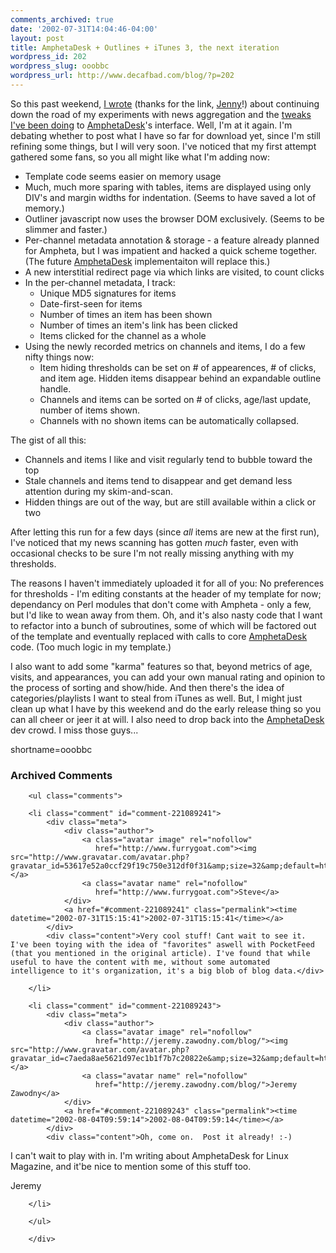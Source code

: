 ```yaml
---
comments_archived: true
date: '2002-07-31T14:04:46-04:00'
layout: post
title: AmphetaDesk + Outlines + iTunes 3, the next iteration
wordpress_id: 202
wordpress_slug: ooobbc
wordpress_url: http://www.decafbad.com/blog/?p=202
---
```

<p>So this past weekend, <a href="http://www.decafbad.com/news_archives/000220.phtml#000220">I wrote</a> (thanks for the link, <a href="http://www.theshiftedlibrarian.com/2002/07/30.html#a2701">Jenny</a>!) about continuing down the road of my experiments with news aggregation and the <a href="http://www.decafbad.com/news_archives/000187.phtml#000187">tweaks I've been doing</a> to <a href="http://www.decafbad.com/twiki/bin/view/Main/AmphetaDesk">AmphetaDesk</a>'s interface.  Well, I'm at it again.  I'm debating whether to post what I have so far for download yet, since I'm still refining some things, but I will very soon.  I've noticed that my first attempt gathered some fans, so you all might like what I'm adding now:<ul><li>Template code seems easier on memory usage</li><li>Much, much more sparing with tables, items are displayed using only DIV's and margin widths for indentation.  (Seems to have saved a lot of memory.)</li><li>Outliner javascript now uses the browser DOM exclusively.  (Seems to be slimmer and faster.)</li><li>Per-channel metadata annotation &amp; storage - a feature already planned for Ampheta, but I was impatient and hacked a quick scheme together.  (The future <a href="http://www.decafbad.com/twiki/bin/view/Main/AmphetaDesk">AmphetaDesk</a> implementaiton will replace this.)</li><li>A new interstitial redirect page via which links are visited, to count clicks</li><li>In the per-channel metadata, I track:<ul><li>Unique MD5 signatures for items</li><li>Date-first-seen for items</li><li>Number of times an item has been shown</li><li>Number of times an item's link has been clicked</li><li>Items clicked for the channel as a whole</li> </ul></li><li>Using the newly recorded metrics on channels and items, I do a few nifty things now:<ul><li>Item hiding thresholds can be set on # of appearences, # of clicks, and item age.  Hidden items disappear behind an expandable outline handle.</li><li>Channels and items can be sorted on # of clicks, age/last update, number of items shown.</li><li>Channels with no shown items can be automatically collapsed.</li></ul></li></ul>The gist of all this:<ul><li>Channels and items I like and visit regularly tend to bubble toward the top</li><li>Stale channels and items tend to disappear and get demand less attention during my skim-and-scan.</li><li>Hidden things are out of the way, but are still available within a click or two</li></ul>After letting this run for a few days (since <i>all</i> items are new at the first run), I've noticed that my news scanning has gotten <i>much</i> faster, even with occasional checks to be sure I'm not really missing anything with my thresholds.</p>
<p>The reasons I haven't immediately uploaded it for all of you: No preferences for thresholds - I'm editing constants at the header of my template for now; dependancy on Perl modules that don't come with Ampheta - only a few, but I'd like to wean away from them.  Oh, and it's also nasty code that I want to refactor into a bunch of subroutines, some of which will be factored out of the template and eventually replaced with calls to core <a href="http://www.decafbad.com/twiki/bin/view/Main/AmphetaDesk">AmphetaDesk</a> code.  (Too much logic in my template.)</p>
<p>I also want to add some "karma" features so that, beyond metrics of age, visits, and appearances, you can add your own manual rating and opinion to the process of sorting and show/hide.  And then there's the idea of categories/playlists I want to steal from iTunes as well.  But, I might just clean up what I have by this weekend and do the early release thing so you can all cheer or jeer it at will.  I also need to drop back into the <a href="http://www.decafbad.com/twiki/bin/view/Main/AmphetaDesk">AmphetaDesk</a> dev crowd.  I miss those guys...</p>
<!--more-->
shortname=ooobbc

<div id="comments" class="comments archived-comments">
            <h3>Archived Comments</h3>
            
        <ul class="comments">
            
        <li class="comment" id="comment-221089241">
            <div class="meta">
                <div class="author">
                    <a class="avatar image" rel="nofollow" 
                       href="http://www.furrygoat.com"><img src="http://www.gravatar.com/avatar.php?gravatar_id=53617e52a0ccf29f19c750e312df0f31&amp;size=32&amp;default=http://mediacdn.disqus.com/1320279820/images/noavatar32.png"/></a>
                    <a class="avatar name" rel="nofollow" 
                       href="http://www.furrygoat.com">Steve</a>
                </div>
                <a href="#comment-221089241" class="permalink"><time datetime="2002-07-31T15:15:41">2002-07-31T15:15:41</time></a>
            </div>
            <div class="content">Very cool stuff! Cant wait to see it. I've been toying with the idea of "favorites" aswell with PocketFeed (that you mentioned in the original article). I've found that while useful to have the content with me, without some automated intelligence to it's organization, it's a big blob of blog data.</div>
            
        </li>
    
        <li class="comment" id="comment-221089243">
            <div class="meta">
                <div class="author">
                    <a class="avatar image" rel="nofollow" 
                       href="http://jeremy.zawodny.com/blog/"><img src="http://www.gravatar.com/avatar.php?gravatar_id=c7aeda8ae5621d97ec1b1f7b7c20822e&amp;size=32&amp;default=http://mediacdn.disqus.com/1320279820/images/noavatar32.png"/></a>
                    <a class="avatar name" rel="nofollow" 
                       href="http://jeremy.zawodny.com/blog/">Jeremy Zawodny</a>
                </div>
                <a href="#comment-221089243" class="permalink"><time datetime="2002-08-04T09:59:14">2002-08-04T09:59:14</time></a>
            </div>
            <div class="content">Oh, come on.  Post it already! :-)

I can't wait to play with in.  I'm writing about AmphetaDesk for Linux Magazine, and it'be nice to mention some of this stuff too.

Jeremy</div>
            
        </li>
    
        </ul>
    
        </div>
    